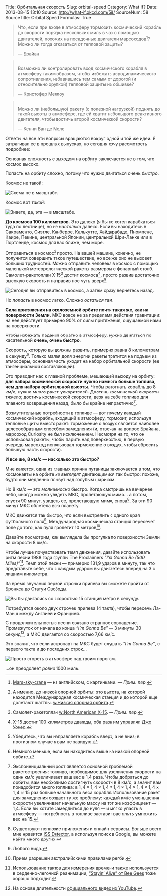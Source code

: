 Title: Орбитальная скорость
Slug: orbital-speed
Category: What If?
Date: 2013-08-15 13:10
Source: http://what-if.xkcd.com/58/
SourceNum: 58
SourceTitle: Orbital Speed
Formulas: True

> Что, если при входе в атмосферу тормозить космический корабль до скорости порядка нескольких миль в час с помощью двигателей, похожих на посадочные двигатели марсоходов[^1]? Можно ли тогда отказаться от тепловой защиты?
>
> — Брайан

> <br>
> Возможно ли контролировать вход космического корабля в атмосферу таким образом, чтобы избежать аэродинамического сопротивления, избавившись тем самым от дорогой (и относительно хрупкой) тепловой защиты на обшивке?
>
> — Кристофер Меллоу

> <br>
> Можно ли (небольшую) ракету (с полезной нагрузкой) поднять до такой высоты в атмосфере, где ей хватит небольшого реактивного двигателя, чтобы достичь второй космической скорости?
>
> — Кенни Ван де Меле

[^1]: [Mars-sky-crane](http://mars.jpl.nasa.gov/msl/mission/technology/insituexploration/edl/skycrane/) — на английском, с картинками. — *Прим. пер.*

Ответы на все эти вопросы вращаются вокруг одной и той же идеи. Я затрагивал ее в прошлых выпусках, но сегодня хочу рассмотреть подробнее:

Основная сложность с выходом на орбиту заключается не в том, что космос высоко.

Попасть на орбиту сложно, потому что нужно двигаться очень _быстро_.

Космос не такой:

![](/uploads/058-orbital-speed/orbit_tall_ru.png "Схема не в масштабе.")

Космос вот _такой_:

![](/uploads/058-orbital-speed/orbit_wide_ru.png "Знаете, да, эта — в масштабе.")

**До космоса 100 километров.** Это далеко (я бы не хотел карабкаться туда по лестнице), но не _настолько_ далеко. Если вы находитесь в Сакраменто, Сиэтле, Канберре, Калькутте, Хайдарабаде, Пномпене, Каире, Пекине, центральной Японии, центральной Шри-Ланке или в Портленде, космос для вас ближе, чем море.

Отправиться в космос[^2] просто. На вашей машине, конечно, не получится совершить такое путешествие, но все же оно не вызовет больших трудностей. Можно отправить человека в космос с помощью маленькой метеорологической ракеты размером с фонарный столб. Самолет-ракетоплан X-15[^3] достиг космоса[^4], просто развив достаточно высокую скорость и направив нос чуть вверх[^5].

[^2]: А именно, до низкой опорной орбиты: это высота, на которой находится Международная космическая станция и до которой еще долетают шаттлы. [w:Низкая опорная орбита](http://ru.wikipedia.org/wiki/Низкая_опорная_орбита).
[^3]: Самолет-ракетоплан [w:North American X-15](http://ru.wikipedia.org/wiki/North_American_X-15). — *Прим. пер.*
[^4]: Х-15 достиг 100 километров дважды, оба раза им управлял [Джо Уокер](http://ru.wikipedia.org/wiki/Уокер,_Джозеф).
[^5]: Убедитесь, что вы направляете корабль вверх, а не вниз; в противном случае я вам не завидую.

![](/uploads/058-orbital-speed/orbit_x15_ru.png "Сегодня вы отправитесь в космос, а затем сразу вернетесь назад.")

Но _попасть_ в космос легко. Сложно _остаться_ там.

**Сила притяжения на околоземной орбите почти такая же, как на поверхности Земли.** МКС вовсе не за пределами действия гравитации: на нее действует примерно 90% от силы притяжения, ощущаемой нами на поверхности.

Чтобы избежать падения обратно в атмосферу, нужно двигаться по касательной **очень, очень быстро**.

Скорость, которую вы должны развить, примерно равна 8 километрам в секунду[^6]. Только малая доля энергии ракеты тратится на подъем из атмосферы, основная часть уходит на набор орбитальной скорости (ее тангенциальной составляющей).

[^6]: Немного меньше, если вы находитесь выше на низкой опорной орбите.

Это приводит нас к главной проблеме, мешающей выходу на орбиту: **для набора космической скорости нужно намного больше топлива, чем для набора орбитальной высоты.** Чтобы разогнать корабль до 8 км/с, нужно _много_ ракет-ускорителей. Достичь космической скорости тяжело; достичь космической скорости, везя на себе топливо для плавного возвращения назад, было бы крайне непрактично[^7].

[^7]: Экспоненциальный рост является основной проблемой ракетостроения: топливо, необходимое для увеличения скорости на один км/с увеличивает ваш вес в 1,4 раза. Чтобы добраться до орбиты, вам необходимо достигнуть скорости в 8 км/с, а значит вам понадобится много топлива: в $1{,}4\times1{,}4\times1{,}4\times1{,}4\times1{,}4\times1{,}4\times1{,}4\times1{,}4\approx 15$ раз больше начального веса корабля. Использование ракет для замедления создаст ту же проблему: каждый км/с уменьшения скорости увеличивает начальную массу на тот же коэффициент — 1,4. Если вы хотите замедлиться до нуля — и мягко упасть в атмосферу — потребность в топливе заставит вас _опять_ умножить вес на 15.

Возмутительные потребности в топливе — вот почему каждый космический корабль, входящий в атмосферу, тормозит, используя тепловые щиты вместо ракет: торможение о воздух является наиболее целесообразным способом замедления (и, отвечая на вопрос Брайана, марсоход Curiosity не был исключением. Несмотря на то, что он использовал ракеты, чтобы парить над поверхностью, в первую очередь марсоход использовал торможение о воздух, чтобы сбросить большую часть скорости).

**И все же, 8 км/с — насколько это быстро?**

Мне кажется, одна из главных причин путаницы заключается в том, что космонавты на орбите _не выглядят_ двигающимися так быстро: похоже, будто они медленно плывут над голубым шариком.

Но 8 км/с — это _молниеносно_ быстро. Когда смотришь на вечернее небо, иногда можно увидеть МКС, пролетающую мимо… а потом, спустя 90 минут, увидеть ее, пролетающую мимо, снова[^8]. За эти 90 минут МКС облетела всю планету.

[^8]: Существуют неплохие приложения и онлайн-сервисы. Больше всего мне нравится [ISS Detector](https://play.google.com/store/apps/details?id=com.runar.issdetector), а используя поиск в Google, вы можете найти много других.

МКС движется так быстро, что если выстрелить с одного края футбольного поля[^9], Международная космическая станция пересечет поле до того, как пуля пролетит 10 метров[^10].

[^9]: Любого вида.
[^10]: Прием разрешен австралийскими правилами регби.

Давайте посмотрим, как выглядела бы прогулка по поверхности Земли на скорости 8 км/с.

Чтобы лучше почувствовать темп движения, давайте использовать ритм песни 1988 года группы The Proclaimers *“I’m Gonna Be (500 Miles)”*[^11]. Темп этой песни — примерно 131,9 ударов в минуту, так что представьте себе, что с каждым ударом вы двигаетесь вперед на 3 с лишним километра.

[^11]: Использование тактов для измерения времени также используется в сердечно-легочной реанимации, [“Stayin’ Alive” от Bee Gees](http://www.youtube.com/watch?v=I_izvAbhExY) тоже хорошо подходит.

За время звучания первой строчки припева вы сможете пройти от Бронкса до Статуи Свободы.

![](/uploads/058-orbital-speed/orbit_nyc_ru.png "Вы бы двигались со скоростью 15 станций метро в секунду.")

Потребуется около двух строчек припева (4 такта), чтобы пересечь Ла-Манш между Англией и Францией.

С продолжительностью песни связано странное совпадение. Промежуток от начала до конца *“I’m Gonna Be”* — 3 минуты 30 секунд[^12], а МКС двигается со скоростью 7,66 км/с.

[^12]: На основе длительности [официального видео из YouTube](http://www.youtube.com/watch?v=tbNlMtqrYS0).

Это значит, что если астронавт на МКС будет слушать *“I’m Gonna Be”*, с первого такта и до последних строк…

![](/uploads/058-orbital-speed/orbit_1000_ru.png "Просто сгореть в атмосфере над твоим порогом.")

…он преодолеет _ровно_ 1000 миль.

